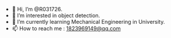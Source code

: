 - 👋 Hi, I’m @R031726.
- 👀 I’m interested in object detection.
- 🌱 I’m currently learning Mechanical Engineering in University.
- 📫 How to reach me : 1823969149@qq.com
<!---
R031726/R031726 is a ✨ special ✨ repository because its `README.md` (this file) appears on your GitHub profile.
You can click the Preview link to take a look at your changes.
--->
